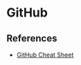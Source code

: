 # GitHub

## References
- [GitHub Cheat Sheet](https://education.github.com/git-cheat-sheet-education.pdf)